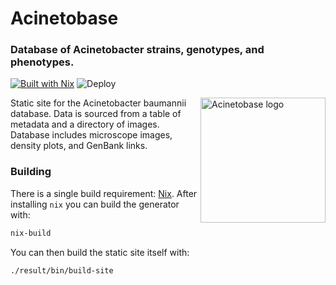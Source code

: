 # Acinetobase
### Database of Acinetobacter strains, genotypes, and phenotypes.

[![Built with Nix](https://builtwithnix.org/badge.svg)](https://builtwithnix.org)
![Deploy](https://github.com/vibbits/acinetobase-static/actions/workflows/main.yml/badge.svg)

<img src="https://raw.githubusercontent.com/vibbits/acinetobase-static/master/static/logo.webp" align="right" alt="Acinetobase logo" width="200" height="200" />

Static site for the Acinetobacter baumannii database. Data is sourced from a table of metadata and a directory of
images. Database includes microscope images, density plots, and GenBank links.

### Building
There is a single build requirement: [Nix](https://nixos.org/). After installing `nix` you can build the generator with:

```bash
nix-build
```

You can then build the static site itself with:

```bash
./result/bin/build-site
```
